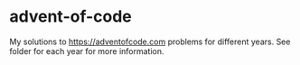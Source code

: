 # advent-of-code

My solutions to https://adventofcode.com problems for different years. See
folder for each year for more information.
